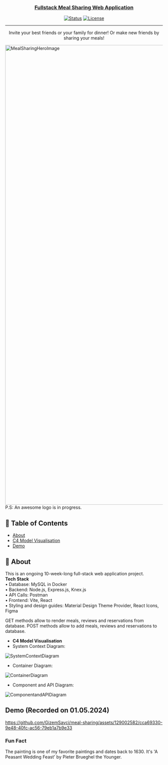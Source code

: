 <p align="center">
  <a href="" rel="noopener">

</p>

<h3 align="center">Fullstack Meal Sharing Web Application</h3>

<div align="center">

[![Status](https://img.shields.io/badge/status-active-success.svg)]()
[![License](https://img.shields.io/badge/license-MIT-blue.svg)](/LICENSE)

</div>

---

<p align="center"> Invite your best friends or your family for dinner! Or make new friends by sharing your meals!
    <br> 
</p>
<img width="1470" alt="MealSharingHeroImage" src="https://github.com/GizemSavci/meal-sharing/assets/129002582/7dacd07f-66ab-4cd1-922b-31b651afce88">
P.S: An awesome logo is in progress.


## 📝 Table of Contents

- [About](#about)
- [C4 Model Visualisation](#c4_model_visualisation)
- [Demo](#demo)

## 🧐 About <a name = "about"></a>

This is an ongoing 10-week-long full-stack web application project.<br>
**Tech Stack**<br>
• Database: MySQL in Docker<br>
• Backend: Node.js, Express.js, Knex.js<br>
• API Calls: Postman<br>
• Frontend: Vite, React<br>
• Styling and design guides: Material Design Theme Provider, React Icons, Figma<br>

GET methods allow to render meals, reviews and reservations from database.
POST methods allow to add meals, reviews and reservations to database.

- **C4 Model Visualisation** <a name="c4_model_visualisation"></a>
- System Context Diagram:

![SystemContextDiagram](https://github.com/GizemSavci/meal-sharing/assets/129002582/358cc3f5-b30c-469f-bf0c-ec329579ba45)

- Container Diagram:

![ContainerDiagram](https://github.com/GizemSavci/meal-sharing/assets/129002582/797f59f4-002b-4c63-a1e2-d566a17c4c09)


- Component and API Diagram:

![ComponentandAPIDiagram](https://github.com/GizemSavci/meal-sharing/assets/129002582/cbbda0b7-7678-4f91-97ac-00f827a61454)



## Demo (Recorded on 01.05.2024) <a name = "demo"></a>


https://github.com/GizemSavci/meal-sharing/assets/129002582/cca69330-9e48-40fc-ac56-79eb1a7b9e33



### Fun Fact
The painting is one of my favorite paintings and dates back to 1630. It's 'A Peasant Wedding Feast' by Pieter Brueghel the Younger.

